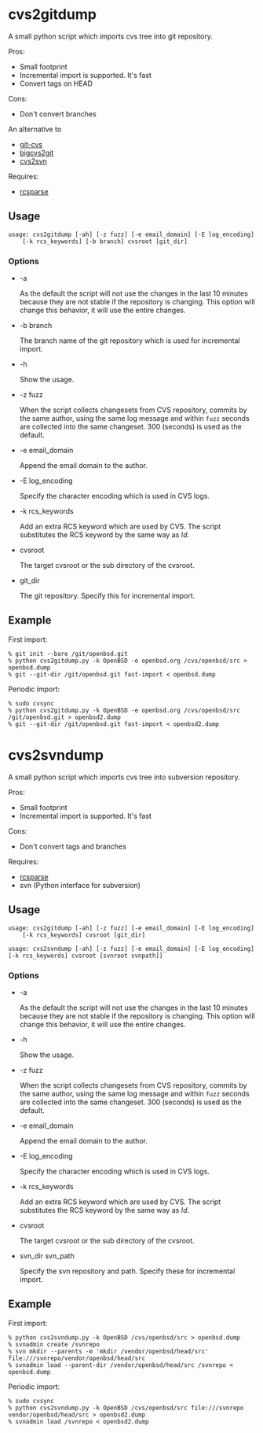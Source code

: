cvs2gitdump
===========

A small python script which imports cvs tree into git repository.

Pros:
- Small footprint
- Incremental import is supported.  It's fast
- Convert tags on HEAD

Cons:
- Don't convert branches

An alternative to
- [git-cvs](https://github.com/ustuehler/git-cvs)
- [bigcvs2git](https://github.com/jcs/bigcvs2git)
- [cvs2svn](http://cvs2svn.tigris.org/)

Requires:
- [rcsparse](http://gitorious.org/fromcvs/rcsparse)


Usage
-----

    usage: cvs2gitdump [-ah] [-z fuzz] [-e email_domain] [-E log_encoding]
        [-k rcs_keywords] [-b branch] cvsroot [git_dir]


### Options

* -a

  As the default the script will not use the changes in the last 10
  minutes because they are not stable if the repository is changing.
  This option will change this behavior, it will use the entire changes.

* -b branch

  The branch name of the git repository which is used for incremental
  import.

* -h

  Show the usage.

* -z fuzz

  When the script collects changesets from CVS repository, commits by
  the same author, using the same log message and within ``fuzz``
  seconds are collected into the same changeset.  300 (seconds) is used
  as the default.

* -e email_domain

  Append the email domain to the author.

* -E log_encoding

  Specify the character encoding which is used in CVS logs.

* -k rcs_keywords

  Add an extra RCS keyword which are used by CVS.  The script
  substitutes the RCS keyword by the same way as $Id$.

* cvsroot

  The target cvsroot or the sub directory of the cvsroot.

* git_dir

  The git repository.  Specify this for incremental import.

Example
-------

First import:

    % git init --bare /git/openbsd.git
    % python cvs2gitdump.py -k OpenBSD -e openbsd.org /cvs/openbsd/src > openbsd.dump
    % git --git-dir /git/openbsd.git fast-import < openbsd.dump

Periodic import:

    % sudo cvsync
    % python cvs2gitdump.py -k OpenBSD -e openbsd.org /cvs/openbsd/src /git/openbsd.git > openbsd2.dump
    % git --git-dir /git/openbsd.git fast-import < openbsd2.dump


cvs2svndump
===========

A small python script which imports cvs tree into subversion repository.

Pros:
- Small footprint
- Incremental import is supported.  It's fast

Cons:
- Don't convert tags and branches

Requires:
- [rcsparse](http://gitorious.org/fromcvs/rcsparse)
- svn (Python interface for subversion)


Usage
-----

    usage: cvs2gitdump [-ah] [-z fuzz] [-e email_domain] [-E log_encoding]
        [-k rcs_keywords] cvsroot [git_dir]

    usage: cvs2svndump [-ah] [-z fuzz] [-e email_domain] [-E log_encoding]
	[-k rcs_keywords] cvsroot [svnroot svnpath]]


### Options

* -a

  As the default the script will not use the changes in the last 10
  minutes because they are not stable if the repository is changing.
  This option will change this behavior, it will use the entire changes.

* -h

  Show the usage.

* -z fuzz

  When the script collects changesets from CVS repository, commits by
  the same author, using the same log message and within ``fuzz``
  seconds are collected into the same changeset.  300 (seconds) is used
  as the default.

* -e email_domain

  Append the email domain to the author.

* -E log_encoding

  Specify the character encoding which is used in CVS logs.

* -k rcs_keywords

  Add an extra RCS keyword which are used by CVS.  The script
  substitutes the RCS keyword by the same way as $Id$.

* cvsroot

  The target cvsroot or the sub directory of the cvsroot.

* svn_dir svn_path

  Specify the svn repository and path.  Specify these for incremental
  import.


Example
-------

First import:

    % python cvs2svndump.py -k OpenBSD /cvs/openbsd/src > openbsd.dump
    % svnadmin create /svnrepo
    % svn mkdir --parents -m 'mkdir /vendor/openbsd/head/src' file:///svnrepo/vendor/openbsd/head/src
    % svnadmin load --parent-dir /vendor/openbsd/head/src /svnrepo < openbsd.dump

Periodic import:

    % sudo cvsync
    % python cvs2svndump.py -k OpenBSD /cvs/openbsd/src file:///svnrepo vendor/openbsd/head/src > openbsd2.dump
    % svnadmin load /svnrepo < openbsd2.dump

